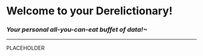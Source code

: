 # Welcome to your Derelictionary!
### *Your personal all-you-can-eat buffet of data!~*
---
PLACEHOLDER